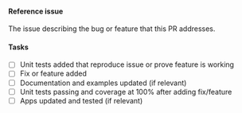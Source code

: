 <!--
Please prefix your PR title with [WIP] for PRs that are in
progress and [MRG] when you consider them ready for review.
-->
#### Reference issue
The issue describing the bug or feature that this PR addresses.

#### Tasks
 - [ ] Unit tests added that reproduce issue or prove feature is working
 - [ ] Fix or feature added
 - [ ] Documentation and examples updated (if relevant)
 - [ ] Unit tests passing and coverage at 100% after adding fix/feature
 - [ ] Apps updated and tested (if relevant)
